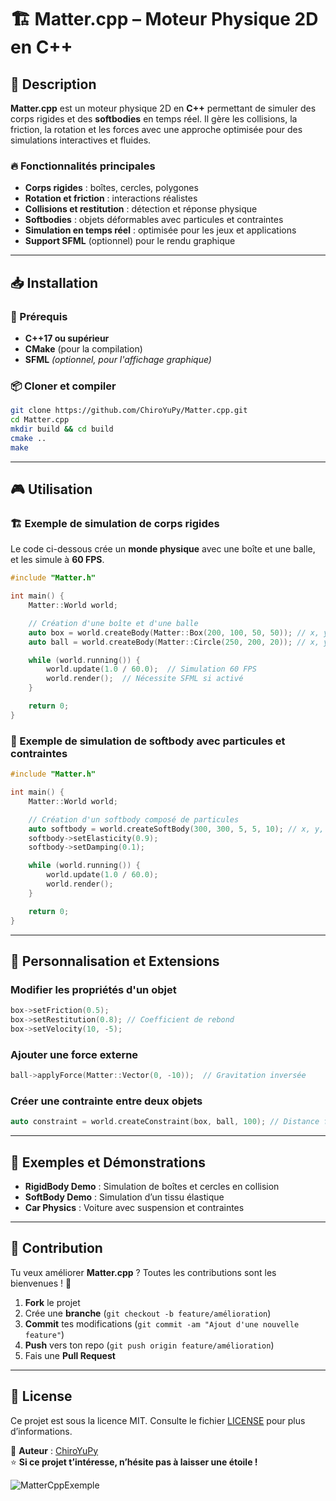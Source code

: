 # 🏗 Matter.cpp – Moteur Physique 2D en C++

## 🚀 Description

**Matter.cpp** est un moteur physique 2D en **C++** permettant de simuler des corps rigides et des **softbodies** en temps réel. Il gère les collisions, la friction, la rotation et les forces avec une approche optimisée pour des simulations interactives et fluides.

### 🔥 Fonctionnalités principales
- **Corps rigides** : boîtes, cercles, polygones
- **Rotation et friction** : interactions réalistes
- **Collisions et restitution** : détection et réponse physique
- **Softbodies** : objets déformables avec particules et contraintes
- **Simulation en temps réel** : optimisée pour les jeux et applications
- **Support SFML** (optionnel) pour le rendu graphique

---

## 📥 Installation

### 🔷 Prérequis
- **C++17 ou supérieur**
- **CMake** (pour la compilation)
- **SFML** *(optionnel, pour l'affichage graphique)*

### 📦 Cloner et compiler
```bash
git clone https://github.com/ChiroYuPy/Matter.cpp.git
cd Matter.cpp
mkdir build && cd build
cmake ..
make
```

---

## 🎮 Utilisation

### 🏗 Exemple de simulation de corps rigides
Le code ci-dessous crée un **monde physique** avec une boîte et une balle, et les simule à **60 FPS**.

```cpp
#include "Matter.h"

int main() {
    Matter::World world;

    // Création d'une boîte et d'une balle
    auto box = world.createBody(Matter::Box(200, 100, 50, 50)); // x, y, width, height
    auto ball = world.createBody(Matter::Circle(250, 200, 20)); // x, y, radius

    while (world.running()) {
        world.update(1.0 / 60.0);  // Simulation 60 FPS
        world.render();  // Nécessite SFML si activé
    }

    return 0;
}
```

### 🔗 Exemple de simulation de **softbody** avec particules et contraintes
```cpp
#include "Matter.h"

int main() {
    Matter::World world;

    // Création d'un softbody composé de particules
    auto softbody = world.createSoftBody(300, 300, 5, 5, 10); // x, y, rows, cols, spacing
    softbody->setElasticity(0.9);
    softbody->setDamping(0.1);

    while (world.running()) {
        world.update(1.0 / 60.0);
        world.render();
    }

    return 0;
}
```

---

## 🔧 Personnalisation et Extensions

### Modifier les propriétés d'un objet
```cpp
box->setFriction(0.5);
box->setRestitution(0.8); // Coefficient de rebond
box->setVelocity(10, -5);
```

### Ajouter une force externe
```cpp
ball->applyForce(Matter::Vector(0, -10));  // Gravitation inversée
```

### Créer une contrainte entre deux objets
```cpp
auto constraint = world.createConstraint(box, ball, 100); // Distance fixe de 100px
```

---

## 📌 Exemples et Démonstrations
- **RigidBody Demo** : Simulation de boîtes et cercles en collision
- **SoftBody Demo** : Simulation d’un tissu élastique
- **Car Physics** : Voiture avec suspension et contraintes

---

## 🤝 Contribution
Tu veux améliorer **Matter.cpp** ? Toutes les contributions sont les bienvenues ! 🚀  
1. **Fork** le projet
2. Crée une **branche** (`git checkout -b feature/amélioration`)
3. **Commit** tes modifications (`git commit -am "Ajout d'une nouvelle feature"`)
4. **Push** vers ton repo (`git push origin feature/amélioration`)
5. Fais une **Pull Request**

---

## 📝 License
Ce projet est sous la licence MIT. Consulte le fichier [LICENSE](LICENSE) pour plus d’informations.

🔗 **Auteur** : [ChiroYuPy](https://github.com/ChiroYuPy)  
⭐ **Si ce projet t’intéresse, n’hésite pas à laisser une étoile !**

![MatterCppExemple](https://github.com/user-attachments/assets/3f8bd4a1-fe9d-4e56-b544-1d485ccf6d59)
